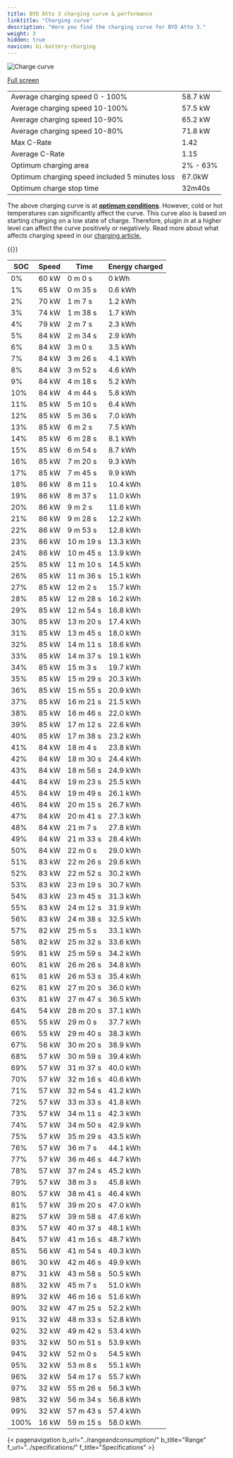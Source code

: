 ```yaml
---
title: BYD Atto 3 charging curve & performance
linktitle: "Charging curve"
description: "Here you find the charging curve for BYD Atto 3."
weight: 3
hidden: true
navicon: bi-battery-charging
---
```

<!-- markdownlint-disable MD033 -->
<img src="/images/models/byd/atto_3/atto_3/chargingcurve.svg" alt="Charge curve" class="img-fluid">

[Full screen](/images/models/byd/atto_3/atto_3/chargingcurve.svg)


<table class="table table-striped border">
<tbody>
<tr>
<td>Average charging speed 0 - 100%</td><td>58.7 kW</td>
</tr>
<tr>
<td>Average charging speed 10-100%</td><td>57.5 kW</td>
</tr>
<tr>
<td>Average charging speed 10-90%</td><td>65.2 kW</td>
</tr>
<tr>
<td>Average charging speed 10-80%</td><td>71.8 kW</td>
</tr>
<tr>
<td>Max C-Rate</td><td>1.42</td>
</tr>
<tr>
<td>Average C-Rate</td><td>1.15</td>
</tr>
<tr>
<td>Optimum charging area</td><td>2% - 63%</td>
</tr>
<tr>
<td>Optimum charging speed included 5 minutes loss</td><td>67.0kW</td>
</tr>
<tr>
<td>Optimum charge stop time</td><td>32m40s</td>
</tr>
</tbody>
</table>


The above charging curve is at **[optimum conditions](../../../../../technology/battery/charging/#temperature)**. However, cold or hot temperatures can significantly affect the curve. This curve also is based on starting charging on a low state of charge. Therefore, plugin in at a higher level can affect the curve positively or negatively. Read more about what affects charging speed in our [charging article.](../../../../../technology/battery/charging/)


{{<evkxdisplayaddarticle />}}
<table class="table table-striped border">
<thead>
<tr><th>SOC</th><th>Speed</th><th>Time</th><th>Energy charged</th></tr>
</thead>
<tbody>
<tr>
<td>0%</td><td>60 kW</td><td> 0 m 0 s </td><td>0 kWh </td>
</tr>
<tr>
<td>1%</td><td>65 kW</td><td> 0 m 35 s </td><td>0.6 kWh </td>
</tr>
<tr>
<td>2%</td><td>70 kW</td><td> 1 m 7 s </td><td>1.2 kWh </td>
</tr>
<tr>
<td>3%</td><td>74 kW</td><td> 1 m 38 s </td><td>1.7 kWh </td>
</tr>
<tr>
<td>4%</td><td>79 kW</td><td> 2 m 7 s </td><td>2.3 kWh </td>
</tr>
<tr>
<td>5%</td><td>84 kW</td><td> 2 m 34 s </td><td>2.9 kWh </td>
</tr>
<tr>
<td>6%</td><td>84 kW</td><td> 3 m 0 s </td><td>3.5 kWh </td>
</tr>
<tr>
<td>7%</td><td>84 kW</td><td> 3 m 26 s </td><td>4.1 kWh </td>
</tr>
<tr>
<td>8%</td><td>84 kW</td><td> 3 m 52 s </td><td>4.6 kWh </td>
</tr>
<tr>
<td>9%</td><td>84 kW</td><td> 4 m 18 s </td><td>5.2 kWh </td>
</tr>
<tr>
<td>10%</td><td>84 kW</td><td> 4 m 44 s </td><td>5.8 kWh </td>
</tr>
<tr>
<td>11%</td><td>85 kW</td><td> 5 m 10 s </td><td>6.4 kWh </td>
</tr>
<tr>
<td>12%</td><td>85 kW</td><td> 5 m 36 s </td><td>7.0 kWh </td>
</tr>
<tr>
<td>13%</td><td>85 kW</td><td> 6 m 2 s </td><td>7.5 kWh </td>
</tr>
<tr>
<td>14%</td><td>85 kW</td><td> 6 m 28 s </td><td>8.1 kWh </td>
</tr>
<tr>
<td>15%</td><td>85 kW</td><td> 6 m 54 s </td><td>8.7 kWh </td>
</tr>
<tr>
<td>16%</td><td>85 kW</td><td> 7 m 20 s </td><td>9.3 kWh </td>
</tr>
<tr>
<td>17%</td><td>85 kW</td><td> 7 m 45 s </td><td>9.9 kWh </td>
</tr>
<tr>
<td>18%</td><td>86 kW</td><td> 8 m 11 s </td><td>10.4 kWh </td>
</tr>
<tr>
<td>19%</td><td>86 kW</td><td> 8 m 37 s </td><td>11.0 kWh </td>
</tr>
<tr>
<td>20%</td><td>86 kW</td><td> 9 m 2 s </td><td>11.6 kWh </td>
</tr>
<tr>
<td>21%</td><td>86 kW</td><td> 9 m 28 s </td><td>12.2 kWh </td>
</tr>
<tr>
<td>22%</td><td>86 kW</td><td> 9 m 53 s </td><td>12.8 kWh </td>
</tr>
<tr>
<td>23%</td><td>86 kW</td><td> 10 m 19 s </td><td>13.3 kWh </td>
</tr>
<tr>
<td>24%</td><td>86 kW</td><td> 10 m 45 s </td><td>13.9 kWh </td>
</tr>
<tr>
<td>25%</td><td>85 kW</td><td> 11 m 10 s </td><td>14.5 kWh </td>
</tr>
<tr>
<td>26%</td><td>85 kW</td><td> 11 m 36 s </td><td>15.1 kWh </td>
</tr>
<tr>
<td>27%</td><td>85 kW</td><td> 12 m 2 s </td><td>15.7 kWh </td>
</tr>
<tr>
<td>28%</td><td>85 kW</td><td> 12 m 28 s </td><td>16.2 kWh </td>
</tr>
<tr>
<td>29%</td><td>85 kW</td><td> 12 m 54 s </td><td>16.8 kWh </td>
</tr>
<tr>
<td>30%</td><td>85 kW</td><td> 13 m 20 s </td><td>17.4 kWh </td>
</tr>
<tr>
<td>31%</td><td>85 kW</td><td> 13 m 45 s </td><td>18.0 kWh </td>
</tr>
<tr>
<td>32%</td><td>85 kW</td><td> 14 m 11 s </td><td>18.6 kWh </td>
</tr>
<tr>
<td>33%</td><td>85 kW</td><td> 14 m 37 s </td><td>19.1 kWh </td>
</tr>
<tr>
<td>34%</td><td>85 kW</td><td> 15 m 3 s </td><td>19.7 kWh </td>
</tr>
<tr>
<td>35%</td><td>85 kW</td><td> 15 m 29 s </td><td>20.3 kWh </td>
</tr>
<tr>
<td>36%</td><td>85 kW</td><td> 15 m 55 s </td><td>20.9 kWh </td>
</tr>
<tr>
<td>37%</td><td>85 kW</td><td> 16 m 21 s </td><td>21.5 kWh </td>
</tr>
<tr>
<td>38%</td><td>85 kW</td><td> 16 m 46 s </td><td>22.0 kWh </td>
</tr>
<tr>
<td>39%</td><td>85 kW</td><td> 17 m 12 s </td><td>22.6 kWh </td>
</tr>
<tr>
<td>40%</td><td>85 kW</td><td> 17 m 38 s </td><td>23.2 kWh </td>
</tr>
<tr>
<td>41%</td><td>84 kW</td><td> 18 m 4 s </td><td>23.8 kWh </td>
</tr>
<tr>
<td>42%</td><td>84 kW</td><td> 18 m 30 s </td><td>24.4 kWh </td>
</tr>
<tr>
<td>43%</td><td>84 kW</td><td> 18 m 56 s </td><td>24.9 kWh </td>
</tr>
<tr>
<td>44%</td><td>84 kW</td><td> 19 m 23 s </td><td>25.5 kWh </td>
</tr>
<tr>
<td>45%</td><td>84 kW</td><td> 19 m 49 s </td><td>26.1 kWh </td>
</tr>
<tr>
<td>46%</td><td>84 kW</td><td> 20 m 15 s </td><td>26.7 kWh </td>
</tr>
<tr>
<td>47%</td><td>84 kW</td><td> 20 m 41 s </td><td>27.3 kWh </td>
</tr>
<tr>
<td>48%</td><td>84 kW</td><td> 21 m 7 s </td><td>27.8 kWh </td>
</tr>
<tr>
<td>49%</td><td>84 kW</td><td> 21 m 33 s </td><td>28.4 kWh </td>
</tr>
<tr>
<td>50%</td><td>84 kW</td><td> 22 m 0 s </td><td>29.0 kWh </td>
</tr>
<tr>
<td>51%</td><td>83 kW</td><td> 22 m 26 s </td><td>29.6 kWh </td>
</tr>
<tr>
<td>52%</td><td>83 kW</td><td> 22 m 52 s </td><td>30.2 kWh </td>
</tr>
<tr>
<td>53%</td><td>83 kW</td><td> 23 m 19 s </td><td>30.7 kWh </td>
</tr>
<tr>
<td>54%</td><td>83 kW</td><td> 23 m 45 s </td><td>31.3 kWh </td>
</tr>
<tr>
<td>55%</td><td>83 kW</td><td> 24 m 12 s </td><td>31.9 kWh </td>
</tr>
<tr>
<td>56%</td><td>83 kW</td><td> 24 m 38 s </td><td>32.5 kWh </td>
</tr>
<tr>
<td>57%</td><td>82 kW</td><td> 25 m 5 s </td><td>33.1 kWh </td>
</tr>
<tr>
<td>58%</td><td>82 kW</td><td> 25 m 32 s </td><td>33.6 kWh </td>
</tr>
<tr>
<td>59%</td><td>81 kW</td><td> 25 m 59 s </td><td>34.2 kWh </td>
</tr>
<tr>
<td>60%</td><td>81 kW</td><td> 26 m 26 s </td><td>34.8 kWh </td>
</tr>
<tr>
<td>61%</td><td>81 kW</td><td> 26 m 53 s </td><td>35.4 kWh </td>
</tr>
<tr>
<td>62%</td><td>81 kW</td><td> 27 m 20 s </td><td>36.0 kWh </td>
</tr>
<tr>
<td>63%</td><td>81 kW</td><td> 27 m 47 s </td><td>36.5 kWh </td>
</tr>
<tr>
<td>64%</td><td>54 kW</td><td> 28 m 20 s </td><td>37.1 kWh </td>
</tr>
<tr>
<td>65%</td><td>55 kW</td><td> 29 m 0 s </td><td>37.7 kWh </td>
</tr>
<tr>
<td>66%</td><td>55 kW</td><td> 29 m 40 s </td><td>38.3 kWh </td>
</tr>
<tr>
<td>67%</td><td>56 kW</td><td> 30 m 20 s </td><td>38.9 kWh </td>
</tr>
<tr>
<td>68%</td><td>57 kW</td><td> 30 m 59 s </td><td>39.4 kWh </td>
</tr>
<tr>
<td>69%</td><td>57 kW</td><td> 31 m 37 s </td><td>40.0 kWh </td>
</tr>
<tr>
<td>70%</td><td>57 kW</td><td> 32 m 16 s </td><td>40.6 kWh </td>
</tr>
<tr>
<td>71%</td><td>57 kW</td><td> 32 m 54 s </td><td>41.2 kWh </td>
</tr>
<tr>
<td>72%</td><td>57 kW</td><td> 33 m 33 s </td><td>41.8 kWh </td>
</tr>
<tr>
<td>73%</td><td>57 kW</td><td> 34 m 11 s </td><td>42.3 kWh </td>
</tr>
<tr>
<td>74%</td><td>57 kW</td><td> 34 m 50 s </td><td>42.9 kWh </td>
</tr>
<tr>
<td>75%</td><td>57 kW</td><td> 35 m 29 s </td><td>43.5 kWh </td>
</tr>
<tr>
<td>76%</td><td>57 kW</td><td> 36 m 7 s </td><td>44.1 kWh </td>
</tr>
<tr>
<td>77%</td><td>57 kW</td><td> 36 m 46 s </td><td>44.7 kWh </td>
</tr>
<tr>
<td>78%</td><td>57 kW</td><td> 37 m 24 s </td><td>45.2 kWh </td>
</tr>
<tr>
<td>79%</td><td>57 kW</td><td> 38 m 3 s </td><td>45.8 kWh </td>
</tr>
<tr>
<td>80%</td><td>57 kW</td><td> 38 m 41 s </td><td>46.4 kWh </td>
</tr>
<tr>
<td>81%</td><td>57 kW</td><td> 39 m 20 s </td><td>47.0 kWh </td>
</tr>
<tr>
<td>82%</td><td>57 kW</td><td> 39 m 58 s </td><td>47.6 kWh </td>
</tr>
<tr>
<td>83%</td><td>57 kW</td><td> 40 m 37 s </td><td>48.1 kWh </td>
</tr>
<tr>
<td>84%</td><td>57 kW</td><td> 41 m 16 s </td><td>48.7 kWh </td>
</tr>
<tr>
<td>85%</td><td>56 kW</td><td> 41 m 54 s </td><td>49.3 kWh </td>
</tr>
<tr>
<td>86%</td><td>30 kW</td><td> 42 m 46 s </td><td>49.9 kWh </td>
</tr>
<tr>
<td>87%</td><td>31 kW</td><td> 43 m 58 s </td><td>50.5 kWh </td>
</tr>
<tr>
<td>88%</td><td>32 kW</td><td> 45 m 7 s </td><td>51.0 kWh </td>
</tr>
<tr>
<td>89%</td><td>32 kW</td><td> 46 m 16 s </td><td>51.6 kWh </td>
</tr>
<tr>
<td>90%</td><td>32 kW</td><td> 47 m 25 s </td><td>52.2 kWh </td>
</tr>
<tr>
<td>91%</td><td>32 kW</td><td> 48 m 33 s </td><td>52.8 kWh </td>
</tr>
<tr>
<td>92%</td><td>32 kW</td><td> 49 m 42 s </td><td>53.4 kWh </td>
</tr>
<tr>
<td>93%</td><td>32 kW</td><td> 50 m 51 s </td><td>53.9 kWh </td>
</tr>
<tr>
<td>94%</td><td>32 kW</td><td> 52 m 0 s </td><td>54.5 kWh </td>
</tr>
<tr>
<td>95%</td><td>32 kW</td><td> 53 m 8 s </td><td>55.1 kWh </td>
</tr>
<tr>
<td>96%</td><td>32 kW</td><td> 54 m 17 s </td><td>55.7 kWh </td>
</tr>
<tr>
<td>97%</td><td>32 kW</td><td> 55 m 26 s </td><td>56.3 kWh </td>
</tr>
<tr>
<td>98%</td><td>32 kW</td><td> 56 m 34 s </td><td>56.8 kWh </td>
</tr>
<tr>
<td>99%</td><td>32 kW</td><td> 57 m 43 s </td><td>57.4 kWh </td>
</tr>
<tr>
<td>100%</td><td>16 kW</td><td> 59 m 15 s </td><td>58.0 kWh </td>
</tr>
</tbody>
</table>


{< pagenavigation b_url="../rangeandconsumption/" b_title="Range" f_url="../specifications/" f_title="Specifications" >}
